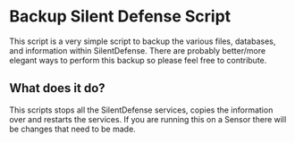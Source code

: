 # Backup Silent Defense Script

This script is a very simple script to backup the various files, databases, and information within SilentDefense. There are probably better/more elegant ways to perform this backup so please feel free to contribute.

## What does it do?
This scripts stops all the SilentDefense services, copies the information over and restarts the services. If you are running this on a Sensor there will be changes that need to be made.
